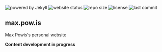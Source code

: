 ![powered by Jekyll](https://img.shields.io/badge/powered_by-Jekyll-blue.svg)
![website status](https://img.shields.io/website/https/max.pow.is?down_color=red&down_message=offline&up_color=green&up_message=online)
![repo size](https://img.shields.io/github/repo-size/maxpowis/maxpowis.github.io)
![license](https://img.shields.io/github/license/maxpowis/maxpowis.github.io)
![last commit](https://img.shields.io/github/last-commit/maxpowis/maxpowis.github.io)

## max.pow.is

Max Powis's personal website

__Content development in progress__
